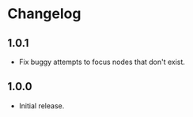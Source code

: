# Changelog

## 1.0.1

- Fix buggy attempts to focus nodes that don't exist.

## 1.0.0

- Initial release.
